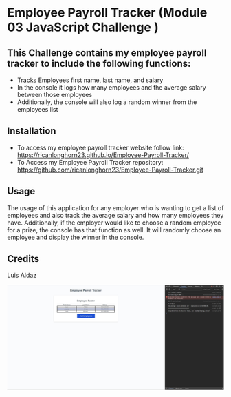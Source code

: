 # Employee Payroll Tracker (Module 03 JavaScript Challenge ) 

## This Challenge contains my employee payroll tracker to include the following functions:
- Tracks Employees first name, last name, and salary
- In the console it logs how many employees and the average salary between those employees
- Additionally, the console will also log a random winner from the employees list


## Installation
- To access my employee payroll tracker website follow link: https://ricanlonghorn23.github.io/Employee-Payroll-Tracker/
- To Access my Employee Payroll Tracker repository: https://github.com/ricanlonghorn23/Employee-Payroll-Tracker.git



## Usage
The usage of this application for any employer who is wanting to get a list of employees and also track the average salary and how many employees they have. Additionally, if the employer would like to choose a random employee for a prize, the console has that function as well. It will randomly choose an employee and display the winner in the console. 

## Credits
Luis Aldaz

![alt text](images/ScreenshotJavaScriptChallenge.jpg)

